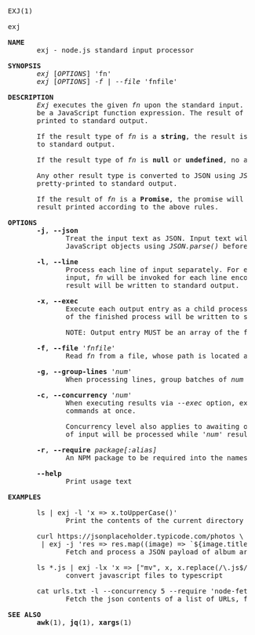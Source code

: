 <pre>
  EXJ(1)
  
  exj
  
  <b>NAME</b>
         exj - node.js standard input processor
  
  <b>SYNOPSIS</b>
         <em>exj</em> [<em>OPTIONS</em>] 'fn'
         <em>exj</em> [<em>OPTIONS</em>] <em>-f</em> | <em>--file</em> 'fnfile'

  <b>DESCRIPTION</b>
         <em>Exj</em> executes the given <em>fn</em> upon the standard input. <em>Fn</em> is expected to
         be a JavaScript function expression. The result of <em>fn</em> execution is 
         printed to standard output.
         
         If the result type of <em>fn</em> is a <b>string</b>, the result is printed directly
         to standard output.
        
         If the result type of <em>fn</em> is <b>null</b> or <b>undefined</b>, no action is taken.

         Any other result type is converted to JSON using <em>JSON.stringify()</em> and
         pretty-printed to standard output.
  
         If the result of <em>fn</em> is a <b>Promise</b>, the promise will be resolved and the
         result printed according to the above rules.
  
  <b>OPTIONS</b>
         <b>-j</b>, <b>--json</b>
                Treat the input text as JSON. Input text will be parsed to
                JavaScript objects using <em>JSON.parse()</em> before being passed to <em>fn</em>.

         <b>-l</b>, <b>--line</b>
                Process each line of input separately. For each line of standard
                input, <em>fn</em> will be invoked for each line encountered, and the
                result will be written to standard output.

         <b>-x</b>, <b>--exec</b>
                Execute each output entry as a child process. The standard output
                of the finished process will be written to standard out.

                NOTE: Output entry MUST be an array of the format ['executable', 'arg1', 'arg2', ...]

         <b>-f</b>, <b>--file</b> <em>'fnfile'</em>
                Read <em>fn</em> from a file, whose path is located at <em>'fnfile'</em>.

         <b>-g</b>, <b>--group-lines</b> <em>'num'</em>
                When processing lines, group batches of <em>num</em> lines together as an array

         <b>-c</b>, <b>--concurrency</b> <em>'num'</em>
                When executing results via <em>--exec</em> option, execute at most <em>num</em>
                commands at once.

                Concurrency level also applies to awaiting of Promise results: no more lines
                of input will be processed while <em>'num'</em> results are in flight.

         <b>-r</b>, <b>--require</b> <em>package[:alias]</em>
                An NPM package to be required into the namespace of 'fn', with optional alias

         <b>--help</b>
                Print usage text

  <b>EXAMPLES</b>
  
         ls | exj -l 'x => x.toUpperCase()'
                Print the contents of the current directory in uppercase
  
         curl https://jsonplaceholder.typicode.com/photos \
          | exj -j 'res => res.map((image) => `${image.title} - ${image.thumbnailUrl}`).join("\n")' | pbcopy
                Fetch and process a JSON payload of album artwork to the clipboard
  
         ls *.js | exj -lx 'x => ["mv", x, x.replace(/\.js$/, ".ts")]'
                convert javascript files to typescript

         cat urls.txt -l --concurrency 5 --require 'node-fetch:fetch' 'url => fetch(url).then(r => r.json())'
                Fetch the json contents of a list of URLs, fetching up to five URLs simultaneously

  <b>SEE ALSO</b>
         <b>awk</b>(1), <b>jq</b>(1), <b>xargs</b>(1)
  
</pre>